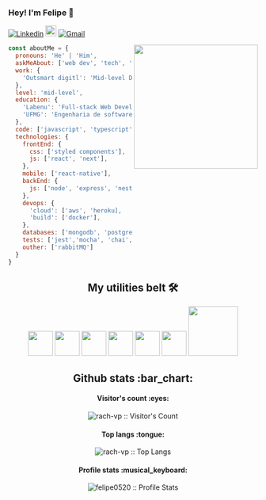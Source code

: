 ### Hey! I'm Felipe 👋

[![Linkedin](https://img.shields.io/badge/-LinkedIn-blue?style=flat&logo=Linkedin&logoColor=white)](https://www.linkedin.com/in/felipe-ferraz-dev/)
[<img src="https://img.shields.io/github/followers/rach-vp?label=follow&style=social" height="22" title="Follow me" />](https://github.com/felipe0520)
[![Gmail](https://img.shields.io/badge/-Gmail-c14438?style=flat&logo=Gmail&logoColor=white)](mailto:felipeefrz1991@gmail.com)

<img align= "right" width= "250" src= "https://pa1.narvii.com/6580/8098c6e9207376889eeb0532d9f5a0723c4d73f5_hq.gif"/>

```javascript
const aboutMe = {
  pronouns: 'He' | 'Him',
  askMeAbout: ['web dev', 'tech', 'travel'],
  work: {
    'Outsmart digitl': 'Mid-level Developer',
  },
  level: 'mid-level',
  education: {
    'Labenu': 'Full-stack Web Development',
    'UFMG': 'Engenharia de software moderna',
  },
  code: ['javascript', 'typescript'],
  technologies: {
    frontEnd: {
      css: ['styled components'],
      js: ['react', 'next'],
    },
    mobile: ['react-native'],
    backEnd: {
      js: ['node', 'express', 'nestjs', 'graphql'],
    },
    devops: {
      'cloud': ['aws', 'heroku],
      'build': ['docker'],
    },
    databases: ['mongodb', 'postgresql'],
    tests: ['jest','mocha', 'chai', 'sinon'],
    outher: ['rabbitMQ'] 
  }
}
```

<h2 align="center">My utilities belt 🛠️</h2>

<div align="center">
  <img src="https://media.giphy.com/media/fsEaZldNC8A1PJ3mwp/giphy.gif" width="50">
  <img src="https://media3.giphy.com/media/ln7z2eWriiQAllfVcn/200w.webp" width="50">
  <img src="https://i.giphy.com/media/eNAsjO55tPbgaor7ma/200w.webp" width="50">
  <img src="https://media.giphy.com/media/VgGthkhUvGgOit7Y9i/giphy.gif" width="50">
  <img src="https://i.giphy.com/media/IdyAQJVN2kVPNUrojM/200.webp" width="50">
  <img src="https://media3.giphy.com/media/kdFc8fubgS31b8DsVu/giphy.webp" width="50">
  <img src="https://media.giphy.com/media/kH1DBkPNyZPOk0BxrM/giphy.gif" width="100">
</div>

<h2 align="center">Github stats :bar_chart:</h2>

<h4 align="center">Visitor's count :eyes:</h4>

<p align="center"><img src="https://profile-counter.glitch.me/{rach-vp}/count.svg" alt="rach-vp :: Visitor's Count" /></p>

<h4 align="center">Top langs :tongue:</h4>

<p align="center"><img src="https://github-readme-stats.vercel.app/api/top-langs/?username=felipe0520&langs_count=10&theme=tokyonight&layout=compact" alt="rach-vp :: Top Langs" /></p>

<h4 align="center">Profile stats :musical_keyboard:</h4>

<p align="center"><img src="https://github-readme-stats.vercel.app/api?username=felipe0520&show_icons=true&theme=tokyonight" alt="felipe0520 :: Profile Stats" /></p>
